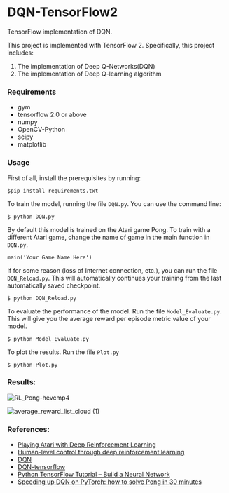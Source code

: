 # DQN-TensorFlow2


TensorFlow implementation of DQN.

This project is implemented with TensorFlow 2. Specifically, this project includes:
1. The implementation of Deep Q-Networks(DQN)
2. The implementation of Deep Q-learning algorithm


### Requirements
- gym
- tensorflow 2.0 or above
- numpy
- OpenCV-Python
- scipy
- matplotlib


### Usage
First of all, install the prerequisites by running:
```
$pip install requirements.txt
```
To train the model, running the file `DQN.py`. You can use the command line:
```
$ python DQN.py
```
By default this model is trained on the Atari game Pong. To train with a different Atari game, change the name of game in the main function in `DQN.py`.
```
main('Your Game Name Here')
```
If for some reason (loss of Internet connection, etc.), you can run the file `DQN_Reload.py`. This will automatically continues your training from the last automatically saved checkpoint.
```
$ python DQN_Reload.py
```
To evaluate the performance of the model. Run the file `Model_Evaluate.py`. This will give you the average reward per episode metric value of your model.
```
$ python Model_Evaluate.py
```
To plot the results. Run the file `Plot.py`
```
$ python Plot.py
```

### Results:
![RL_Pong-hevcmp4](https://user-images.githubusercontent.com/29801160/115147220-fa64a280-a027-11eb-9f1e-1484b5daaac5.gif)

![average_reward_list_cloud (1)](https://user-images.githubusercontent.com/29801160/115146839-4e6e8780-a026-11eb-93e1-e1a0517660b3.png)

### References:
- [Playing Atari with Deep Reinforcement Learning](https://scholar.google.com/scholar_url?url=https://arxiv.org/pdf/1312.5602.pdf%3Fsource%3Dpost_page---------------------------&hl=en&sa=T&oi=gsb-gga&ct=res&cd=0&d=10603651548644623407&ei=pTF8YMT7MovuygSj3pmQBA&scisig=AAGBfm03HCkrreWueYYi3fiB6zZSeGi9Lg)
- [Human-level control through deep reinforcement learning](https://www.nature.com/articles/nature14236?wm=book_wap_0005)
- [DQN](https://github.com/R-Stefano/DQN)
- [DQN-tensorflow](https://github.com/devsisters/DQN-tensorflow#readme)
- [Python TensorFlow Tutorial – Build a Neural Network](https://github.com/JunlinH/DQN-TensorFlow2.4/edit/main/README.md)
- [Speeding up DQN on PyTorch: how to solve Pong in 30 minutes](https://shmuma.medium.com/speeding-up-dqn-on-pytorch-solving-pong-in-30-minutes-81a1bd2dff55)
